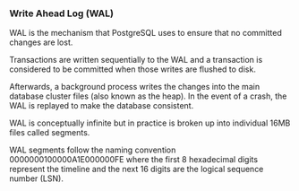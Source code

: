 ### Write Ahead Log (WAL)

WAL is the mechanism that PostgreSQL uses to ensure that no committed changes are lost. 

Transactions are written sequentially to the WAL and a transaction is considered to be committed when those writes are flushed to disk. 

Afterwards, a background process writes the changes into the main database cluster files (also known as the heap). In the event of a crash, the WAL is replayed to make the database consistent.

WAL is conceptually infinite but in practice is broken up into individual 16MB files called segments. 

WAL segments follow the naming convention 0000000100000A1E000000FE where the first 8 hexadecimal digits represent the timeline and the next 16 digits are the logical sequence number (LSN).